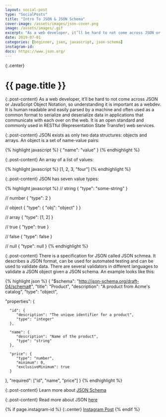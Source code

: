 ```yaml
---
layout: social-post
type: "SocialPosts"
title: "Intro To JSON & JSON Schema"
cover-image: /assets/images/json-cover.png
image: /assets/images/.gif
excerpt: "As a web developer, it’ll be hard to not come across JSON or JavaScript Object Notation, so understanding it is important as a webdev. "
date: 2019-07-01
categories: [beginner, json, javascript, json-schema]
instagram-id: 
docs: https://www.json.org/
---
```

{:.center}
# {{ page.title }}

{:.post-content}
As a web developer, it’ll be hard to not come across JSON or JavaScript Object 
Notation, so understanding it is important as a webdev. It is human readable and 
easily parsed by a machine and often used as a common format to serialize and 
deserialize data in applications that communicate with each over on the web. It 
is an open standard and commonly used in RESTful (Representation State Transfer) web services.

{:.post-content}
JSON exists as only two data structures: objects and arrays. An object is a set
of name-value pairs:

{% highlight javascript %}
{ "name": "value" }
{% endhighlight %}

{:.post-content}
An array of a list of values:

{% highlight javascript %}
[1, 2, 3, "four"]
{% endhighlight %}

{:.post-content}
JSON has seven value types:

{% highlight javascript %}
// string
{ "type": "some-string" }

// number
{ "type": 2 }

// object
{ "type": { "obj": "object" } }

// array
{ "type": [1, 2] }

// true
{ "type": true }

// false
{ "type": false }

// null
{ "type": null }
{% endhighlight %}

{:.post-content}
There is a specification for JSON called JSON schmea. It describes a JSON
format, can be used for automated testing and can be used to validate data. There
are several validators in different languages to validate a JSON object given a JSON
schema. An example looks like this:

{% highlight json %}
{
   "$schema": "http://json-schema.org/draft-04/schema#",
   "title": "Product",
   "description": "A product from Acme's catalog",
   "type": "object",

   "properties": {

      "id": {
         "description": "The unique identifier for a product",
         "type": "integer"
      },

      "name": {
         "description": "Name of the product",
         "type": "string"
      },

      "price": {
         "type": "number",
         "minimum": 0,
         "exclusiveMinimum": true
      }
   },
   "required": ["id", "name", "price"]
}
{% endhighlight %}

{:.post-content}
Learn more about <a href="https://json-schema.org/" target="_blank">JSON Schema</a>

{:.post-content}
Read more about JSON <a href="{{page.docs}}" target="_blank">here</a>

{% if page.instagram-id %}
{:.center}
<a class="insta-link" href="https://www.instagram.com/p/{{page.instagram-id}}" target="_blank">Instagram Post</a>
{% endif %}
